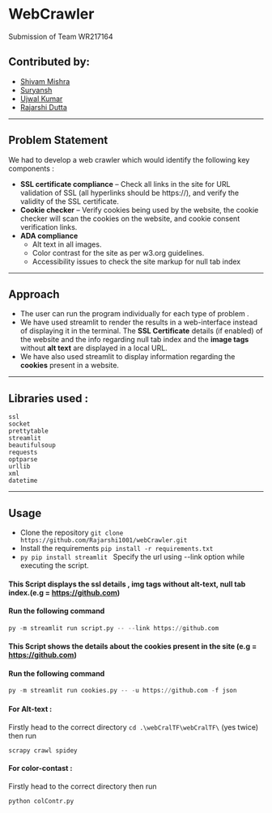 # WebCrawler

Submission of Team WR217164
## Contributed by:
* [Shivam Mishra](https://github.com/7shivamx)
* [Suryansh](https://github.com/0Suryansh)
* [Ujwal Kumar](https://github.com/ujwalk04)
* [Rajarshi Dutta](https://github.com/Rajarshi1001)
***

## Problem Statement
We had to develop a web crawler which would identify the following key components :
* **SSL certificate compliance** – Check all links in the site for URL validation of SSL (all
hyperlinks should be https://), and verify the validity of the SSL certificate.
* **Cookie checker** – Verify cookies being used by the website, the cookie checker will scan
the cookies on the website, and cookie consent verification links.
* **ADA compliance**
    * Alt text in all images.
    * Color contrast for the site as per w3.org guidelines.
    * Accessibility issues to check the site markup for null tab index
***
## Approach

* The user can run the program individually for each type of problem .
* We have used streamlit to render the results in a web-interface instead of displaying it in the terminal. The __SSL Certificate__ details (if enabled) of the website and the info regarding null tab index and the __image tags__ without __alt text__ are displayed in a local URL.
* We have also used streamlit to display information regarding the __cookies__ present in a website.

***
## Libraries used :

```
ssl
socket
prettytable
streamlit
beautifulsoup
requests
optparse
urllib
xml
datetime
```
***
## Usage

* Clone the repository  `git clone https://github.com/Rajarshi1001/webCrawler.git`
* Install the requirements `pip install -r requirements.txt`
* ```py pip install streamlit ```
Specify the url using --link option while executing the script.

#### This Script displays the ssl details , img tags without alt-text, null tab index.(e.g = https://github.com)
#### Run the following command 
```py
py -m streamlit run script.py -- --link https://github.com
```

#### This Script shows the details about the __cookies__ present in the site (e.g = https://github.com)
#### Run the following command 
```py
py -m streamlit run cookies.py -- -u https://github.com -f json
```
<!-- #### For SSL-Certificate compilance test:
```
python3 check.py
```
#### For Cookie- test:
```
python3 cookies.py
``` -->
#### For Alt-text :
Firstly head to the correct directory `cd .\webCralTF\webCralTF\` (yes twice) then run
```
scrapy crawl spidey
```
#### For color-contast :
Firstly head to the correct directory then run
```
python colContr.py
```
<!-- #### For tab-Index navigation :
```
python3 tabindex.py
``` -->

